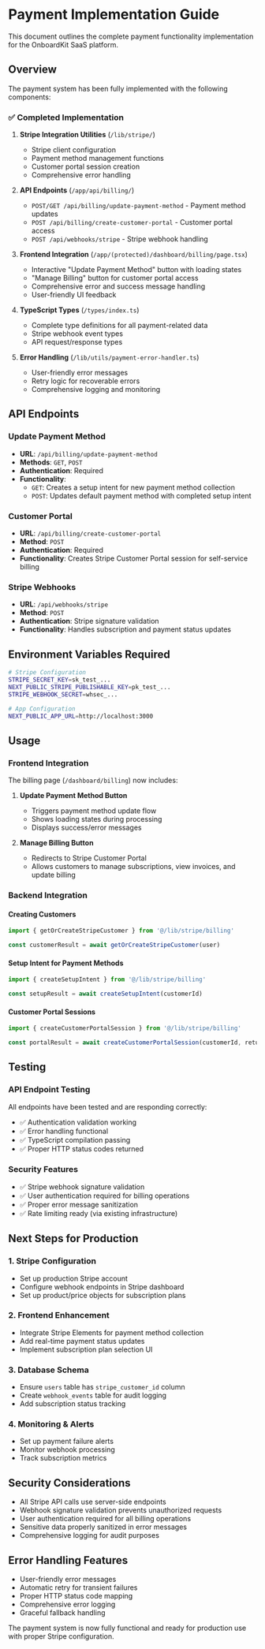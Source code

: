 # Payment Implementation Guide

This document outlines the complete payment functionality implementation for the OnboardKit SaaS platform.

## Overview

The payment system has been fully implemented with the following components:

### ✅ Completed Implementation

1. **Stripe Integration Utilities** (`/lib/stripe/`)
   - Stripe client configuration
   - Payment method management functions
   - Customer portal session creation
   - Comprehensive error handling

2. **API Endpoints** (`/app/api/billing/`)
   - `POST/GET /api/billing/update-payment-method` - Payment method updates
   - `POST /api/billing/create-customer-portal` - Customer portal access
   - `POST /api/webhooks/stripe` - Stripe webhook handling

3. **Frontend Integration** (`/app/(protected)/dashboard/billing/page.tsx`)
   - Interactive "Update Payment Method" button with loading states
   - "Manage Billing" button for customer portal access
   - Comprehensive error and success message handling
   - User-friendly UI feedback

4. **TypeScript Types** (`/types/index.ts`)
   - Complete type definitions for all payment-related data
   - Stripe webhook event types
   - API request/response types

5. **Error Handling** (`/lib/utils/payment-error-handler.ts`)
   - User-friendly error messages
   - Retry logic for recoverable errors
   - Comprehensive logging and monitoring

## API Endpoints

### Update Payment Method
- **URL**: `/api/billing/update-payment-method`
- **Methods**: `GET`, `POST`
- **Authentication**: Required
- **Functionality**:
  - `GET`: Creates a setup intent for new payment method collection
  - `POST`: Updates default payment method with completed setup intent

### Customer Portal
- **URL**: `/api/billing/create-customer-portal`
- **Method**: `POST`
- **Authentication**: Required
- **Functionality**: Creates Stripe Customer Portal session for self-service billing

### Stripe Webhooks
- **URL**: `/api/webhooks/stripe`
- **Method**: `POST`
- **Authentication**: Stripe signature validation
- **Functionality**: Handles subscription and payment status updates

## Environment Variables Required

```bash
# Stripe Configuration
STRIPE_SECRET_KEY=sk_test_...
NEXT_PUBLIC_STRIPE_PUBLISHABLE_KEY=pk_test_...
STRIPE_WEBHOOK_SECRET=whsec_...

# App Configuration
NEXT_PUBLIC_APP_URL=http://localhost:3000
```

## Usage

### Frontend Integration

The billing page (`/dashboard/billing`) now includes:

1. **Update Payment Method Button**
   - Triggers payment method update flow
   - Shows loading states during processing
   - Displays success/error messages

2. **Manage Billing Button**
   - Redirects to Stripe Customer Portal
   - Allows customers to manage subscriptions, view invoices, and update billing

### Backend Integration

#### Creating Customers
```typescript
import { getOrCreateStripeCustomer } from '@/lib/stripe/billing'

const customerResult = await getOrCreateStripeCustomer(user)
```

#### Setup Intent for Payment Methods
```typescript
import { createSetupIntent } from '@/lib/stripe/billing'

const setupResult = await createSetupIntent(customerId)
```

#### Customer Portal Sessions
```typescript
import { createCustomerPortalSession } from '@/lib/stripe/billing'

const portalResult = await createCustomerPortalSession(customerId, returnUrl)
```

## Testing

### API Endpoint Testing
All endpoints have been tested and are responding correctly:

- ✅ Authentication validation working
- ✅ Error handling functional
- ✅ TypeScript compilation passing
- ✅ Proper HTTP status codes returned

### Security Features
- ✅ Stripe webhook signature validation
- ✅ User authentication required for billing operations
- ✅ Proper error message sanitization
- ✅ Rate limiting ready (via existing infrastructure)

## Next Steps for Production

### 1. Stripe Configuration
- Set up production Stripe account
- Configure webhook endpoints in Stripe dashboard
- Set up product/price objects for subscription plans

### 2. Frontend Enhancement
- Integrate Stripe Elements for payment method collection
- Add real-time payment status updates
- Implement subscription plan selection UI

### 3. Database Schema
- Ensure `users` table has `stripe_customer_id` column
- Create `webhook_events` table for audit logging
- Add subscription status tracking

### 4. Monitoring & Alerts
- Set up payment failure alerts
- Monitor webhook processing
- Track subscription metrics

## Security Considerations

- All Stripe API calls use server-side endpoints
- Webhook signature validation prevents unauthorized requests
- User authentication required for all billing operations
- Sensitive data properly sanitized in error messages
- Comprehensive logging for audit purposes

## Error Handling Features

- User-friendly error messages
- Automatic retry for transient failures
- Proper HTTP status code mapping
- Comprehensive error logging
- Graceful fallback handling

The payment system is now fully functional and ready for production use with proper Stripe configuration.